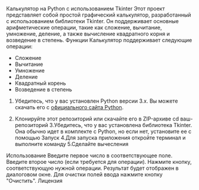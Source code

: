 
Калькулятор на Python с использованием Tkinter
Этот проект представляет собой простой графический калькулятор, разработанный с использованием библиотеки Tkinter. Он поддерживает основные арифметические операции, такие как сложение, вычитание, умножение, деление, а также вычисление квадратного корня и возведение в степень.
Функции
Калькулятор поддерживает следующие операции:
- Сложение
- Вычитание
- Умножение
- Деление
- Квадратный корень
- Возведение в степень

1. Убедитесь, что у вас установлен Python версии 3.x. Вы можете скачать его с [официального сайта Python](https://www.python.org/downloads/).

2. Клонируйте этот репозиторий или скачайте его в ZIP-архиве
cd ваш-репозиторий
3.Убедитесь, что у вас установлена библиотека Tkinter. Она обычно идет в комплекте с Python, но если нет, установите ее с помощью
Запуск
4.Для запуска приложения откройте терминал и выполните команду
5.Сделайте вычесления

Использование
Введите первое число в соответствующее поле.
Введите второе число (если требуется для операции).
Нажмите кнопку, соответствующую нужной операции.
Результат будет отображен в диалоговом окне.
Для очистки полей ввода нажмите кнопку "Очистить".
Лицензия
 

